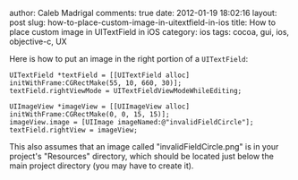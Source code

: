 author: Caleb Madrigal
comments: true
date: 2012-01-19 18:02:16
layout: post
slug: how-to-place-custom-image-in-uitextfield-in-ios
title: How to place custom image in UITextField in iOS
category: ios
tags: cocoa, gui, ios, objective-c, UX

Here is how to put an image in the right portion of a `UITextField`:

    
    UITextField *textField = [[UITextField alloc] initWithFrame:CGRectMake(55, 10, 660, 30)];
    textField.rightViewMode = UITextFieldViewModeWhileEditing;
    
    UIImageView *imageView = [[UIImageView alloc] initWithFrame:CGRectMake(0, 0, 15, 15)];
    imageView.image = [UIImage imageNamed:@"invalidFieldCircle"];
    textField.rightView = imageView;


This also assumes that an image called "invalidFieldCircle.png" is in your project's "Resources" directory, which should be located just below the main project directory (you may have to create it).

